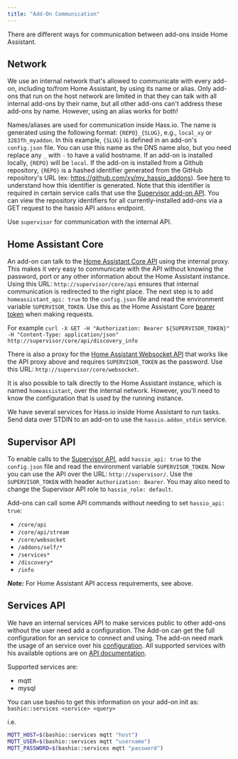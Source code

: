 ```yaml
---
title: "Add-On Communication"
---
```


There are different ways for communication between add-ons inside Home Assistant.

## Network

We use an internal network that's allowed to communicate with every add-on, including to/from Home Assistant, by using its name or alias. Only add-ons that run on the host network are limited in that they can talk with all internal add-ons by their name, but all other add-ons can't address these add-ons by name. However, using an alias works for both!

Names/aliases are used for communication inside Hass.io.
The name is generated using the following format: `{REPO}_{SLUG}`, e.g., `local_xy` or `3283fh_myaddon`. In this example, `{SLUG}` is defined in an add-on's `config.json` file. You can use this name as the DNS name also, but you need replace any `_` with `-` to have a valid hostname. If an add-on is installed locally, `{REPO}` will be `local`. If the add-on is installed from a Github repository, `{REPO}` is a hashed identifier generated from the GitHub repository's URL (ex: https://github.com/xy/my_hassio_addons). See [here](https://github.com/home-assistant/hassio/blob/587047f9d648b8491dc8eef17dc6777f81938bfd/hassio/addons/utils.py#L17) to understand how this identifier is generated. Note that this identifier is required in certain service calls that use the [Supervisor add-on API][supervisor-addon-api]. You can view the repository identifiers for all currently-installed add-ons via a GET request to the hassio API `addons` endpoint.

Use `supervisor` for communication with the internal API.

## Home Assistant Core

An add-on can talk to the [Home Assistant Core API][core-api] using the internal proxy. This makes it very easy to communicate with the API without knowing the password, port or any other information about the Home Assistant instance. Using this URL: `http://supervisor/core/api` ensures that internal communication is redirected to the right place. The next step is to add `homeassistant_api: true` to the `config.json` file and read the environment variable `SUPERVISOR_TOKEN`. Use this as the Home Assistant Core [bearer token](https://developers.home-assistant.io/docs/en/auth_api.html#making-authenticated-requests) when making requests.

For example `curl -X GET -H "Authorization: Bearer ${SUPERVISOR_TOKEN}" -H "Content-Type: application/json" http://supervisor/core/api/discovery_info`

There is also a proxy for the [Home Assistant Websocket API][core-websocket] that works like the API proxy above and requires `SUPERVISOR_TOKEN` as the password. Use this URL: `http://supervisor/core/websocket`.

It is also possible to talk directly to the Home Assistant instance, which is named `homeassistant`, over the internal network. However, you'll need to know the configuration that is used by the running instance.

We have several services for Hass.io inside Home Assistant to run tasks. Send data over STDIN to an add-on to use the `hassio.addon_stdin` service.

## Supervisor API

To enable calls to the [Supervisor API][supervisor-api], add `hassio_api: true` to the `config.json` file and read the environment variable `SUPERVISOR_TOKEN`. Now you can use the API over the URL: `http://supervisor/`. Use the `SUPERVISOR_TOKEN` with header `Authorization: Bearer`. You may also need to change the Supervisor API role to `hassio_role: default`.

Add-ons can call some API commands without needing to set `hassio_api: true`:
- `/core/api`
- `/core/api/stream`
- `/core/websocket`
- `/addons/self/*`
- `/services*`
- `/discovery*`
- `/info`

***Note:*** For Home Assistant API access requirements, see above.

## Services API

We have an internal services API to make services public to other add-ons without the user need add a configuration. The Add-on can get the full configuration for an service to connect and using. The add-on need mark the usage of an service over his [configuration](hassio_addon_config.md). All supported services with his available options are on [API documentation][supervisor-services-api].

Supported services are:
- mqtt
- mysql

You can use bashio to get this information on your add-on init as: `bashio::services <service> <query>`

i.e.
```bash
MQTT_HOST=$(bashio::services mqtt "host")
MQTT_USER=$(bashio::services mqtt "username")
MQTT_PASSWORD=$(bashio::services mqtt "password")
```

[core-api]: https://www.home-assistant.io/developers/rest_api/
[core-websocket]: https://www.home-assistant.io/developers/websocket_api/
[supervisor-api]: https://github.com/home-assistant/supervisor/blob/master/API.md
[supervisor-addon-api]: https://github.com/home-assistant/supervisor/blob/dev/API.md#restful-for-api-addons
[supervisor-services-api]:https://github.com/home-assistant/supervisor/blob/dev/API.md#services-1
